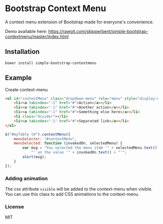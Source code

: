 Bootstrap Context Menu
======================

A context menu extension of Bootstrap made for everyone's convenience.

Demo available here: https://rawgit.com/skipperbent/simple-bootstrap-contextmenu/master/index.html

Installation
------------

`bower install simple-bootstrap-contextmenu`

Example
-------

Create context-menu

```html
<ul id="contextMenu" class="dropdown-menu" role="menu" style="display:none" >
    <li><a tabindex="-1" href="#">Action</a></li>
    <li><a tabindex="-1" href="#">Another action</a></li>
    <li><a tabindex="-1" href="#">Something else here</a></li>
    <li class="divider"></li>
    <li><a tabindex="-1" href="#">Separated link</a></li>
</ul>
```

```js
$("#myTable td").contextMenu({
    menuSelector: "#contextMenu",
    menuSelected: function (invokedOn, selectedMenu) {
        var msg = "You selected the menu item '" + selectedMenu.text() +
            "' on the value '" + invokedOn.text() + "'";
        alert(msg);
    }
});
```

### Adding animation

The css attribute `visible` will be added to the context-menu when visible. You can use this class to add CSS animations to the context-menu.

### License
MIT
